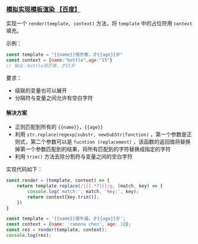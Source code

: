### [模拟实现模板渲染 【百度】](https://github.com/sisterAn/JavaScript-Algorithms/issues/36)
实现一个 `render(template, context)` 方法，将 `template` 中的占位符用 `context` 填充。

示例：
```js
const template = "{{name}}很厉害，才{{age}}岁"
const context = {name:"bottle",age:"15"}
// 输出：bottle很厉害，才15岁
```

要求：
* 级联的变量也可以展开
* 分隔符与变量之间允许有空白字符

#### 解决方案
* 正则匹配到所有的 `{{name}}`，`{{age}}`
* 利用 `str.replace(regexp|substr, newSubStr|function)` ，第一个参数是正则式，第二个参数可以是 `fucntion (replacement)` ，该函数的返回值将替换掉第一个参数匹配到的结果，将所有匹配到的字符替换成指定的字符
* 利用 `trim()` 方法去除分割符与变量之间的空白字符

实现代码如下：
```js
const render = (template, context) => {
    return template.replace(/{{(.*?)}}/g, (match, key) => {
        console.log('match:', match, 'key:', key);
        return context[key.trim()];
    })
}

const template = '{{name}}很牛逼，才{{age}}岁';
const context = {name: 'ramona chen', age: 18};
const res = render(template, context);
console.log(res);
```